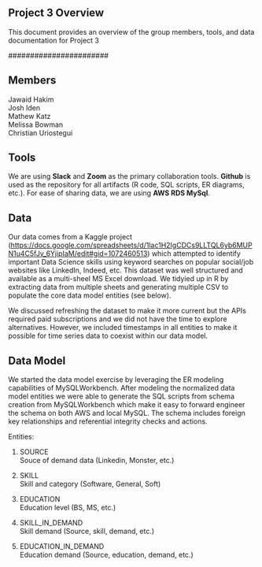 ## Project 3 Overview

This document provides an overview of the group members, tools, and data documentation for Project 3

#######################

## Members

Jawaid Hakim  
Josh Iden  
Mathew Katz  
Melissa Bowman  
Christian Uriostegui

## Tools

We are using **Slack** and **Zoom** as the primary collaboration tools. **Github** is used as the repository for all artifacts (R code, SQL scripts, ER diagrams, etc.). For ease of sharing data, we are using **AWS RDS MySql**.

## Data

Our data comes from a Kaggle project (https://docs.google.com/spreadsheets/d/1lac1H2IgCDCs9LLTQL6yb6MUPN1u4C5fJv_6YjipIaM/edit#gid=1072460513) which attempted to identify important Data Science skills using keyword searches on popular social/job websites like LinkedIn, Indeed, etc. This dataset was well structured and available as a multi-sheel MS Excel download. We tidyied up in R by extracting data from multiple sheets and generating multiple CSV to populate the core data model entities (see below).  

We discussed refreshing the dataset to make it more current but the APIs required paid subscriptions and we did not have the time to explore alternatives. However, we included timestamps in all entities to make it possible for time series data to coexist within our data model.

## Data Model

We started the data model exercise by leveraging the ER modeling capabilities of MySQLWorkbench. After modeling the normalized data model entities we were able to generate the SQL scripts from schema creation from MySQLWorkbench which make it easy to forward engineer the schema on both AWS and local MySQL. The schema includes foreign key relationships and referential integrity checks and actions.

Entities:

1. SOURCE  
    Souce of demand data (Linkedin, Monster, etc.)
    
3. SKILL  
    Skill and category (Software, General, Soft)
    
5. EDUCATION  
    Education level (BS, MS, etc.)
    
7. SKILL_IN_DEMAND  
    Skill demand (Source, skill, demand, etc.)
    
9. EDUCATION_IN_DEMAND  
    Education demand (Source, education, demand, etc.)


